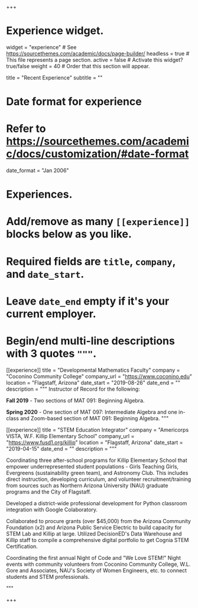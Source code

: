 +++
# Experience widget.
widget = "experience"  # See https://sourcethemes.com/academic/docs/page-builder/
headless = true  # This file represents a page section.
active = false  # Activate this widget? true/false
weight = 40  # Order that this section will appear.

title = "Recent Experience"
subtitle = ""

# Date format for experience
#   Refer to https://sourcethemes.com/academic/docs/customization/#date-format
date_format = "Jan 2006"

# Experiences.
#   Add/remove as many `[[experience]]` blocks below as you like.
#   Required fields are `title`, `company`, and `date_start`.
#   Leave `date_end` empty if it's your current employer.
#   Begin/end multi-line descriptions with 3 quotes `"""`.
[[experience]]
  title = "Developmental Mathematics Faculty"
  company = "Coconino Community College"
  company_url = "https://www.coconino.edu"
  location = "Flagstaff, Arizona"
  date_start = "2019-08-26"
  date_end = ""
  description = """
  Instructor of Record for the following:

  **Fall 2019** - Two sections of MAT 091: Beginning Algebra.

  **Spring 2020** - One section of MAT 097: Intermediate Algebra and one in-class and Zoom-based section of MAT 091: Beginning Algebra. 
  """

[[experience]]
  title = "STEM Education Integrator"
  company = "Americorps VISTA, W.F. Killip Elementary School"
  company_url = "https://www.fusd1.org/killip"
  location = "Flagstaff, Arizona"
  date_start = "2019-04-15"
  date_end = ""
  description = """

  Coordinating three after-school programs for Killip Elementary School that empower underrepresented student populations - Girls Teaching Girls, Evergreens (sustainability green team), and Astronomy Club. This includes direct instruction, developing curriculum, and volunteer recruitment/training from sources such as Northern Arizona University (NAU) graduate programs and the City of Flagstaff. 

  Developed a district-wide professional development for Python classroom integration with Google Colaboratory. 

  Collaborated to procure grants (over $45,000) from the Arizona Community Foundation (x2) and Arizona Public Service Electric to build capacity for STEM Lab and Killip at large. Utilized DecisionED's Data Warehouse and Killip staff to compile a comprehensive digital portfolio to get Cognia STEM Certification. 

  Coordinating the first annual Night of Code and "We Love STEM!" Night events with community volunteers from Coconino Community College, W.L. Gore and Associates, NAU's Society of Women Engineers, etc. to connect students and STEM professionals.

  """

+++

